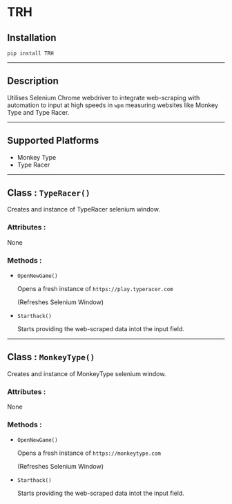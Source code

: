 # TRH
## Installation

`pip install TRH`
***
## Description
Utilises Selenium Chrome webdriver to integrate web-scraping with automation to input at high speeds in `wpm` measuring websites like Monkey Type and Type Racer.

***
## Supported Platforms
* Monkey Type
* Type Racer
***
## Class : `TypeRacer()`

Creates and instance of TypeRacer selenium window.

### Attributes :

None

### Methods :

* `OpenNewGame()`
    
    Opens a fresh instance of `https://play.typeracer.com`
    
    (Refreshes Selenium Window)

* `Starthack()`

    Starts providing the web-scraped data intot the input field.


***
## Class : `MonkeyType()`

Creates and instance of MonkeyType selenium window.

### Attributes :

None

### Methods :

* `OpenNewGame()`
    
    Opens a fresh instance of `https://monkeytype.com`
    
    (Refreshes Selenium Window)

* `Starthack()`

    Starts providing the web-scraped data intot the input field.
